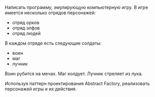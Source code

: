 Написать программу, эмулирующую компьютерную игру.
В игре имеется несколько отрядов персонажей:

- отряд орков
- отряд элфов
- отряд людей

В каждом отряде есть следующие солдаты:

- воин
- маг
- лучник

Воин рубится на мечах.
Маг колдует.
Лучник стреляет из лука.

Используя паттерн проектирования Abstract Factory, реализовать персонажей игры и их действия.